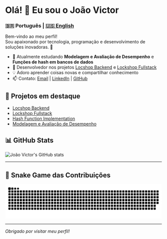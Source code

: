 # Olá! 👋 Eu sou o João Victor

### 🇧🇷 Português | [🇺🇸 English](README.en.md)

Bem-vindo ao meu perfil!  
Sou apaixonado por tecnologia, programação e desenvolvimento de soluções inovadoras. 🚀

- 🌱 Atualmente estudando **Modelagem e Avaliação de Desempenho** e **Funções de hash em bancos de dados**
- 🛒 Desenvolvedor nos projetos [Locshop Backend](https://github.com/locshop/locshop_backend) e [Lockshop Fullstack](https://github.com/locshop/lockshop_fullstack)
- 💡 Adoro aprender coisas novas e compartilhar conhecimento
- 📫 Contato: [Email](mailto:amorajoaovictor2@gmail.com) | [LinkedIn](https://www.linkedin.com/in/jo%C3%A3o-victor-amora-b00540219/) | [GitHub](https://github.com/amorajoaovictor)

## 🚀 Projetos em destaque

- [Locshop Backend](https://github.com/locshop/locshop_backend)
- [Lockshop Fullstack](https://github.com/locshop/lockshop_fullstack)
- [Hash Function Implementation](https://github.com/Amorajoaovictor/hash_function_on_databases_implemetantion)
- [Modelagem e Avaliação de Desempenho](https://github.com/Amorajoaovictor/av2-modelagem-e-avaliacao-de-desempenho)

## 📊 GitHub Stats

![João Victor's GitHub stats](https://github-readme-stats.vercel.app/api?username=amorajoaovictor&show_icons=true&theme=radical)

---

## 🐍 Snake Game das Contribuições

![Snake animation](https://github.com/Amorajoaovictor/amorajoaovictor/blob/main/output/github-contribution-grid-snake.svg)

---

*Obrigado por visitar meu perfil!*
















